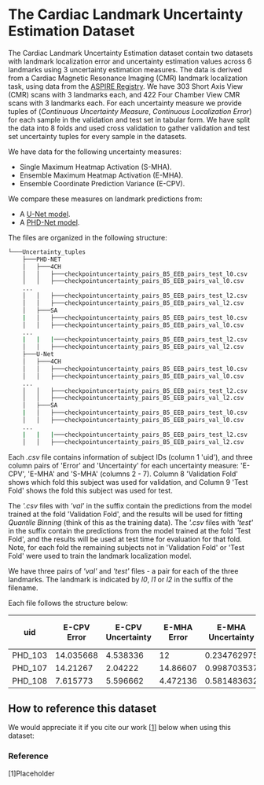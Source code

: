 # The Cardiac Landmark Uncertainty Estimation Dataset

The Cardiac Landmark Uncertainty Estimation dataset contain two datasets with landmark localization error and uncertainty estimation values across 6 landmarks using 3 uncertainty estimation measures. The data is derived from a Cardiac Magnetic Resonance Imaging (CMR) landmark localization task, using data from the [ASPIRE Registry](https://erj.ersjournals.com/content/39/4/945). We have 303 Short Axis View (CMR) scans with 3 landmarks each, and 422 Four Chamber View CMR scans with 3 landmarks each. For each uncertainty measure we provide tuples of (*Continuous Uncertainty Measure*, *Continuous Localization Error*) for each sample in the validation and test set in tabular form. We have split the data into 8 folds and used cross validation to gather validation and test set uncertainty tuples for every sample in the datasets.

We have data for the following uncertainty measures:

- Single Maximum Heatmap Activation (S-MHA).
- Ensemble Maximum Heatmap Activation (E-MHA).
- Ensemble Coordinate Prediction Variance (E-CPV).

We compare these measures on landmark predictions from:

- A [U-Net model](https://link.springer.com/content/pdf/10.1007/978-3-319-24574-4_28.pdf).
- A [PHD-Net model](https://ieeexplore.ieee.org/document/9433895/).

The files are organized in the following structure:

```sh
└───Uncertainty_tuples
    ├───PHD-NET
    │   ├───4CH
    │   │   ├───checkpointuncertainty_pairs_B5_EEB_pairs_test_l0.csv
    │   │   ├───checkpointuncertainty_pairs_B5_EEB_pairs_val_l0.csv
    ...
    │   │   ├───checkpointuncertainty_pairs_B5_EEB_pairs_test_l2.csv
    │   │   ├───checkpointuncertainty_pairs_B5_EEB_pairs_val_l2.csv
    │   ├───SA
    |   │   ├───checkpointuncertainty_pairs_B5_EEB_pairs_test_l0.csv
    │   │   ├───checkpointuncertainty_pairs_B5_EEB_pairs_val_l0.csv
    ...
    |   |   |───checkpointuncertainty_pairs_B5_EEB_pairs_test_l2.csv
    │   │   ├───checkpointuncertainty_pairs_B5_EEB_pairs_val_l2.csv
    ├───U-Net
    │   ├───4CH
    │   │   ├───checkpointuncertainty_pairs_B5_EEB_pairs_test_l0.csv
    │   │   ├───checkpointuncertainty_pairs_B5_EEB_pairs_val_l0.csv
    ...
    │   │   ├───checkpointuncertainty_pairs_B5_EEB_pairs_test_l2.csv
    │   │   ├───checkpointuncertainty_pairs_B5_EEB_pairs_val_l2.csv
    │   ├───SA
    |   │   ├───checkpointuncertainty_pairs_B5_EEB_pairs_test_l0.csv
    │   │   ├───checkpointuncertainty_pairs_B5_EEB_pairs_val_l0.csv
    ...
    |   |   |───checkpointuncertainty_pairs_B5_EEB_pairs_test_l2.csv
    │   │   ├───checkpointuncertainty_pairs_B5_EEB_pairs_val_l2.csv
```

Each *.csv* file contains information of subject IDs (column 1 'uid'), and three column pairs of 'Error' and 'Uncertainty' for each uncertainty measure: 'E-CPV', 'E-MHA' and 'S-MHA' (columns 2 - 7). Column 8 'Validation Fold' shows which fold this subject was used for validation, and Column 9 'Test Fold' shows the fold this subject was used for test.

The *'.csv* files with *'val'* in the suffix contain the predictions from the model trained at the fold 'Validation Fold', and the results will be used for fitting *Quantile Binning* (think of this as the training data). The *'.csv* files with *'test'* in the suffix contain the predictions from the model trained at the fold 'Test Fold', and the results will be used at test time for evaluation for that fold. Note, for each fold the remaining subjects not in 'Validation Fold' or 'Test Fold' were used to train the landmark localization model.

We have three pairs of *'val'* and *'test'* files - a pair for each of the three landmarks. The landmark is indicated by *l0*, *l1* or *l2* in the suffix of the filename.

Each file follows the structure below:

| uid     | E-CPV Error | E-CPV Uncertainty | E-MHA Error | E-MHA Uncertainty | S-MHA Error | S-MHA Uncertainty | Validation Fold | Testing Fold |
|---------|-------------|-------------------|-------------|-------------------|-------------|-------------------|-----------------|--------------|
| PHD_103 | 14.035668   | 4.538336          | 12          | 0.234762975       | 8           | 0.381222          | 0               | 7            |
| PHD_107 | 14.21267    | 2.04222           | 14.86607    | 0.998703537       | 10.5        | 1.324168          | 0               | 7            |
| PHD_108 | 7.615773    | 5.596662          | 4.472136    | 0.581483632       | 3           | 0.973983          | 0               | 7            |

## How to reference this dataset

We would appreciate it if you cite our work [[1](placeholder)] below when using this dataset:

### Reference

[1]Placeholder
